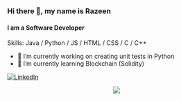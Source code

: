 ### Hi there 👋, my name is Razeen
#### I am a Software Developer

<!--- add banner (link) --->

Skills: Java / Python / JS / HTML / CSS / C / C++

- 🔭 I’m currently working on creating unit tests in Python
- 🌱 I’m currently learning Blockchain (Solidity) 


<!--- [<img src='https://cdn.jsdelivr.net/npm/simple-icons@3.0.1/icons/github.svg' alt='github' height='40'>](https://github.com/Razeen-Abdal-Rahman) --->
<a href="https://www.linkedin.com/in/razeen-abdal-rahman-86142ab9/" target="_blank"><img alt="LinkedIn" src="https://img.shields.io/badge/LinkedIn-@RazeenAbdalRahman-blue?style=flat&logo=linkedin"></a>

<!--- [![trophy](https://github-profile-trophy.vercel.app/?username=Razeen-Abdal-Rahman)](https://github.com/ryo-ma/github-profile-trophy&show_icons=true&theme=radical) --->

<!--- [![Top Langs](https://github-readme-stats.vercel.app/api/top-langs/?username=Razeen-Abdal-Rahman)](https://github.com/anuraghazra/github-readme-stats) --->

<!--- ![GitHub stats](https://github-readme-stats.vercel.app/api?username=Razeen-Abdal-Rahman&show_icons=true&count_private=true&show_icons=true&theme=radical)  

![GitHub streak stats](https://github-readme-streak-stats.herokuapp.com/?user=Razeen-Abdal-Rahman&show_icons=true&theme=radical)  --->

<p align="center">
  <img src="https://komarev.com/ghpvc/?username=Razeen-Abdal-Rahman&color=green&style=liquid" />
</p>

<!---
Razeen-Abdal-Rahman/Razeen-Abdal-Rahman is a ✨ special ✨ repository because its `README.md` (this file) appears on your GitHub profile.
You can click the Preview link to take a look at your changes.
--->
